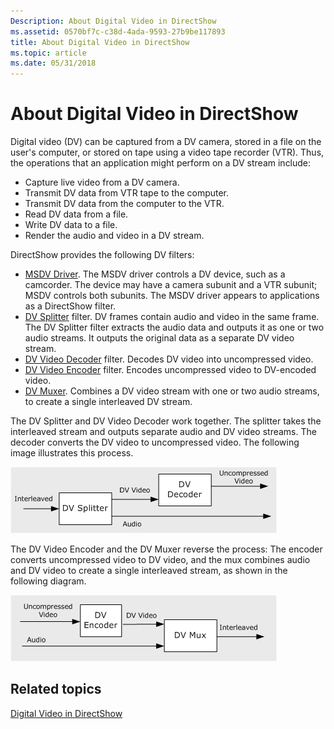 ```yaml
---
Description: About Digital Video in DirectShow
ms.assetid: 0570bf7c-c38d-4ada-9593-27b9be117893
title: About Digital Video in DirectShow
ms.topic: article
ms.date: 05/31/2018
---
```


# About Digital Video in DirectShow

Digital video (DV) can be captured from a DV camera, stored in a file on the user's computer, or stored on tape using a video tape recorder (VTR). Thus, the operations that an application might perform on a DV stream include:

-   Capture live video from a DV camera.
-   Transmit DV data from VTR tape to the computer.
-   Transmit DV data from the computer to the VTR.
-   Read DV data from a file.
-   Write DV data to a file.
-   Render the audio and video in a DV stream.

DirectShow provides the following DV filters:

-   [MSDV Driver](msdv-driver.md). The MSDV driver controls a DV device, such as a camcorder. The device may have a camera subunit and a VTR subunit; MSDV controls both subunits. The MSDV driver appears to applications as a DirectShow filter.
-   [DV Splitter](dv-splitter-filter.md) filter. DV frames contain audio and video in the same frame. The DV Splitter filter extracts the audio data and outputs it as one or two audio streams. It outputs the original data as a separate DV video stream.
-   [DV Video Decoder](dv-video-decoder-filter.md) filter. Decodes DV video into uncompressed video.
-   [DV Video Encoder](dv-video-encoder-filter.md) filter. Encodes uncompressed video to DV-encoded video.
-   [DV Muxer](dv-muxer-filter.md). Combines a DV video stream with one or two audio streams, to create a single interleaved DV stream.

The DV Splitter and DV Video Decoder work together. The splitter takes the interleaved stream and outputs separate audio and DV video streams. The decoder converts the DV video to uncompressed video. The following image illustrates this process.

![dv splitter and dv decoder](images/dv-filters1.png)

The DV Video Encoder and the DV Muxer reverse the process: The encoder converts uncompressed video to DV video, and the mux combines audio and DV video to create a single interleaved stream, as shown in the following diagram.

![dv encoder and dv muxer](images/dv-filters2.png)

## Related topics

<dl> <dt>

[Digital Video in DirectShow](digital-video-in-directshow.md)
</dt> </dl>

 

 



